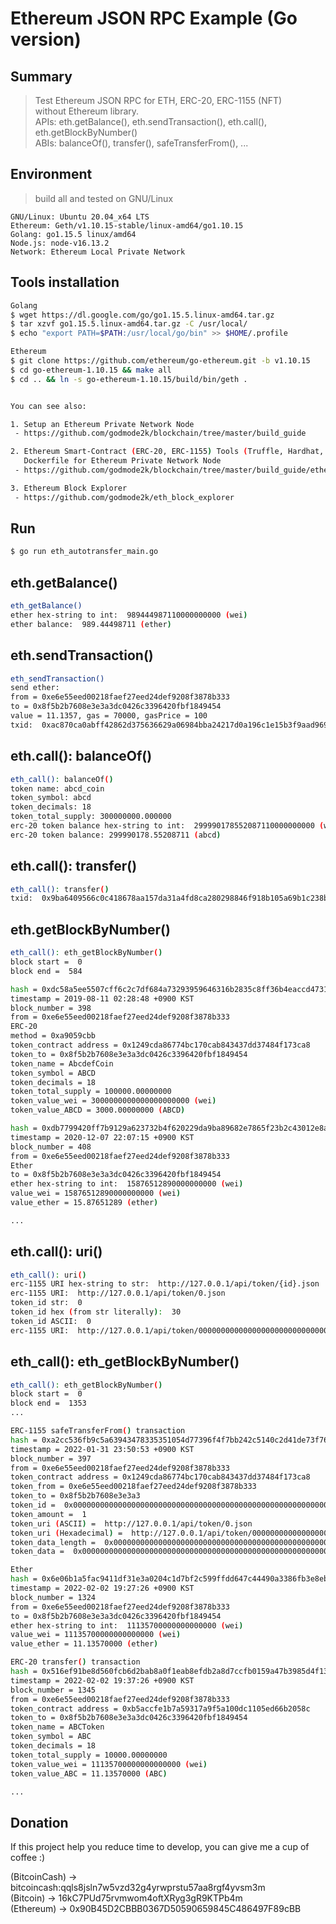 # Ethereum JSON RPC Example (Go version)


Summary
----------
> Test Ethereum JSON RPC for ETH, ERC-20, ERC-1155 (NFT) </br>
> without Ethereum library. </br>
> APIs: eth.getBalance(), eth.sendTransaction(), eth.call(), eth.getBlockByNumber() </br>
> ABIs: balanceOf(), transfer(), safeTransferFrom(), ... </br>


Environment
----------
> build all and tested on GNU/Linux

    GNU/Linux: Ubuntu 20.04_x64 LTS
    Ethereum: Geth/v1.10.15-stable/linux-amd64/go1.10.15
    Golang: go1.15.5 linux/amd64
    Node.js: node-v16.13.2
    Network: Ethereum Local Private Network


Tools installation
----------
```sh
Golang
$ wget https://dl.google.com/go/go1.15.5.linux-amd64.tar.gz
$ tar xzvf go1.15.5.linux-amd64.tar.gz -C /usr/local/
$ echo "export PATH=$PATH:/usr/local/go/bin" >> $HOME/.profile

Ethereum
$ git clone https://github.com/ethereum/go-ethereum.git -b v1.10.15
$ cd go-ethereum-1.10.15 && make all
$ cd .. && ln -s go-ethereum-1.10.15/build/bin/geth .


You can see also:

1. Setup an Ethereum Private Network Node
 - https://github.com/godmode2k/blockchain/tree/master/build_guide

2. Ethereum Smart-Contract (ERC-20, ERC-1155) Tools (Truffle, Hardhat, Foundry), Create & Deploy,
   Dockerfile for Ethereum Private Network Node
 - https://github.com/godmode2k/blockchain/tree/master/build_guide/ethereum

3. Ethereum Block Explorer
 - https://github.com/godmode2k/eth_block_explorer
```


Run
----------
```sh
$ go run eth_autotransfer_main.go
```


eth.getBalance()
----------
```sh
eth_getBalance()
ether hex-string to int:  989444987110000000000 (wei)
ether balance:  989.44498711 (ether)
```


eth.sendTransaction()
----------
```sh
eth_sendTransaction()
send ether:
from = 0xe6e55eed00218faef27eed24def9208f3878b333
to = 0x8f5b2b7608e3e3a3dc0426c3396420fbf1849454
value = 11.1357, gas = 70000, gasPrice = 100
txid:  0xac870ca0abff42862d375636629a06984bba24217d0a196c1e15b3f9aad969b9
```


eth.call(): balanceOf()
----------
```sh
eth_call(): balanceOf()
token name: abcd_coin
token_symbol: abcd
token_decimals: 18
token_total_supply: 300000000.000000
erc-20 token balance hex-string to int:  299990178552087110000000000 (wei)
erc-20 token balance: 299990178.55208711 (abcd)
```


eth.call(): transfer()
----------
```sh
eth_call(): transfer()
txid:  0x9ba6409566c0c418678aa157da31a4fd8ca280298846f918b105a69b1c238be1
```


eth.getBlockByNumber()
----------
```sh
eth_call(): eth_getBlockByNumber()
block start =  0
block end =  584

hash = 0xdc58a5ee5507cff6c2c7df684a73293959646316b2835c8ff36b4eaccd4731af
timestamp = 2019-08-11 02:28:48 +0900 KST
block_number = 398
from = 0xe6e55eed00218faef27eed24def9208f3878b333
ERC-20
method = 0xa9059cbb
token_contract address = 0x1249cda86774bc170cab843437dd37484f173ca8
token_to = 0x8f5b2b7608e3e3a3dc0426c3396420fbf1849454
token_name = AbcdefCoin
token_symbol = ABCD
token_decimals = 18
token_total_supply = 100000.00000000
token_value_wei = 3000000000000000000000 (wei)
token_value_ABCD = 3000.00000000 (ABCD)

hash = 0xdb7799420ff7b9129a623732b4f620229da9ba89682e7865f23b2c43012e8a5f
timestamp = 2020-12-07 22:07:15 +0900 KST
block_number = 408
from = 0xe6e55eed00218faef27eed24def9208f3878b333
Ether
to = 0x8f5b2b7608e3e3a3dc0426c3396420fbf1849454
ether hex-string to int:  15876512890000000000 (wei)
value_wei = 15876512890000000000 (wei)
value_ether = 15.87651289 (ether)

...
```


eth.call(): uri()
----------
```sh
eth_call(): uri()
erc-1155 URI hex-string to str:  http://127.0.0.1/api/token/{id}.json
erc-1155 URI:  http://127.0.0.1/api/token/0.json
token_id str:  0
token_id hex (from str literally):  30
token_id ASCII:  0
erc-1155 URI:  http://127.0.0.1/api/token/0000000000000000000000000000000000000000000000000000000000000030.json
```


eth_call(): eth_getBlockByNumber()
----------
```sh
eth_call(): eth_getBlockByNumber()
block start =  0
block end =  1353
...

ERC-1155 safeTransferFrom() transaction
hash = 0xa2cc536fb9c5a63943478335351054d77396f4f7bb242c5140c2d41de73f76c6
timestamp = 2022-01-31 23:50:53 +0900 KST
block_number = 397
from = 0xe6e55eed00218faef27eed24def9208f3878b333
token_contract address = 0x1249cda86774bc170cab843437dd37484f173ca8
token_from = 0xe6e55eed00218faef27eed24def9208f3878b333
token_to = 0x8f5b2b7608e3e3a3
token_id =  0x0000000000000000000000000000000000000000000000000000000000000000
token_amount =  1
token_uri (ASCII) =  http://127.0.0.1/api/token/0.json
token_uri (Hexadecimal) =  http://127.0.0.1/api/token/0000000000000000000000000000000000000000000000000000000000000030.json
token_data_length =  0x00000000000000000000000000000000000000000000000000000000000000a0
token_data =  0x0000000000000000000000000000000000000000000000000000000000000000

Ether
hash = 0x6e06b1a5fac9411df31e3a0204c1d7bf2c599ffdd647c44490a3386fb3e8eb44
timestamp = 2022-02-02 19:27:26 +0900 KST
block_number = 1324
from = 0xe6e55eed00218faef27eed24def9208f3878b333
to = 0x8f5b2b7608e3e3a3dc0426c3396420fbf1849454
ether hex-string to int:  11135700000000000000 (wei)
value_wei = 11135700000000000000 (wei)
value_ether = 11.13570000 (ether)

ERC-20 transfer() transaction
hash = 0x516ef91be8d560fcb6d2bab8a0f1eab8efdb2a8d7ccfb0159a47b3985d4f13e6
timestamp = 2022-02-02 19:37:26 +0900 KST
block_number = 1345
from = 0xe6e55eed00218faef27eed24def9208f3878b333
token_contract address = 0xb5accfe1b7a59317a9f5a100dc1105ed66b2058c
token_to = 0x8f5b2b7608e3e3a3dc0426c3396420fbf1849454
token_name = ABCToken
token_symbol = ABC
token_decimals = 18
token_total_supply = 10000.00000000
token_value_wei = 11135700000000000000 (wei)
token_value_ABC = 11.13570000 (ABC)

...
```



## Donation
If this project help you reduce time to develop, you can give me a cup of coffee :)

(BitcoinCash) -> bitcoincash:qqls8jsln7w5vzd32g4yrwprstu57aa8rgf4yvsm3m <br>
(Bitcoin) -> 16kC7PUd75rvmwom4oftXRyg3gR9KTPb4m <br>
(Ethereum) -> 0x90B45D2CBBB0367D50590659845C486497F89cBB <br>


